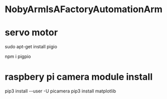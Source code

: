 # NobyArmIsAFactoryAutomationArm

# servo motor
sudo apt-get install pigio

npm i pigpio

# raspbery pi camera module install

pip3 install --user -U picamera
pip3 install matplotlib

